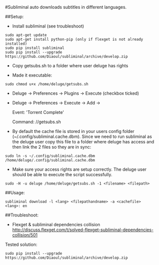 #Subliminal auto downloads subtitles in different languages.

##Setup:

- Install subliminal (see troubleshoot)
```
sudo apt-get update
sudo apt-get install python-pip (only if flexget is not already installed)
sudo pip install subliminal
sudo pip install --upgrade https://github.com/Diaoul/subliminal/archive/develop.zip
```

- Copy getsubs.sh to a folder where user deluge has rights

- Made it executable:
```
sudo chmod u+x /home/deluge/getsubs.sh
```

- Deluge -> Preferences -> Plugins -> Execute (checkbox ticked)
- Deluge -> Preferences -> Execute -> Add ->

  Event: 'Torrent Complete'

  Command: /<path>/getsubs.sh

- By default the cache file is stored in your users config folder (~/.config/subliminal.cache.dbm). Since we need to run subliminal as the deluge user copy this file to a folder where deluge has access and then link the 2 files so they are in sync:
```
sudo ln -s ~/.config/subliminal.cache.dbm /home/deluge/.config/subliminal.cache.dbm
```

- Make sure your access rights are setup correctly. The deluge user should be able to execute the script successfully.
```
sudo -H -u deluge /home/deluge/getsubs.sh -1 <filename> <filepath>
```

##Usage:
```
subliminal download -l <lang> <filepathandname> -a <cachefile>
<lang>: en
```

##Troubleshoot:
- Flexget & subliminal dependencies collision
http://discuss.flexget.com/t/solved-flexget-subliminal-dependencies-collision/501

Tested solution:
```
sudo pip install --upgrade https://github.com/Diaoul/subliminal/archive/develop.zip
```
